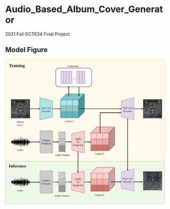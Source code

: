 # Audio_Based_Album_Cover_Generator

2021 Fall GCT634 Final Project

## Model Figure

<img src="./model_figure.png">

